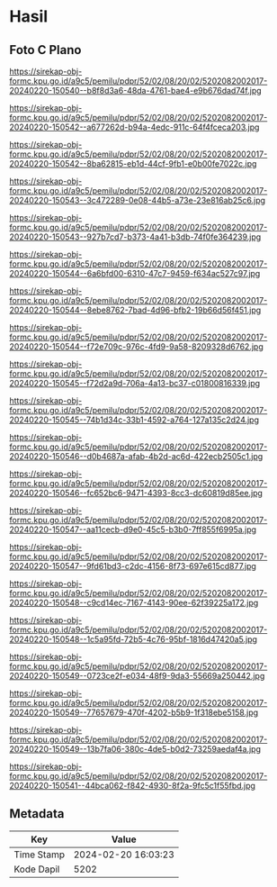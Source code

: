 # Hasil

## Foto C Plano

https://sirekap-obj-formc.kpu.go.id/a9c5/pemilu/pdpr/52/02/08/20/02/5202082002017-20240220-150540--b8f8d3a6-48da-4761-bae4-e9b676dad74f.jpg

https://sirekap-obj-formc.kpu.go.id/a9c5/pemilu/pdpr/52/02/08/20/02/5202082002017-20240220-150542--a677262d-b94a-4edc-911c-64f4fceca203.jpg

https://sirekap-obj-formc.kpu.go.id/a9c5/pemilu/pdpr/52/02/08/20/02/5202082002017-20240220-150542--8ba62815-eb1d-44cf-9fb1-e0b00fe7022c.jpg

https://sirekap-obj-formc.kpu.go.id/a9c5/pemilu/pdpr/52/02/08/20/02/5202082002017-20240220-150543--3c472289-0e08-44b5-a73e-23e816ab25c6.jpg

https://sirekap-obj-formc.kpu.go.id/a9c5/pemilu/pdpr/52/02/08/20/02/5202082002017-20240220-150543--927b7cd7-b373-4a41-b3db-74f0fe364239.jpg

https://sirekap-obj-formc.kpu.go.id/a9c5/pemilu/pdpr/52/02/08/20/02/5202082002017-20240220-150544--6a6bfd00-6310-47c7-9459-f634ac527c97.jpg

https://sirekap-obj-formc.kpu.go.id/a9c5/pemilu/pdpr/52/02/08/20/02/5202082002017-20240220-150544--8ebe8762-7bad-4d96-bfb2-19b66d56f451.jpg

https://sirekap-obj-formc.kpu.go.id/a9c5/pemilu/pdpr/52/02/08/20/02/5202082002017-20240220-150544--f72e709c-976c-4fd9-9a58-8209328d6762.jpg

https://sirekap-obj-formc.kpu.go.id/a9c5/pemilu/pdpr/52/02/08/20/02/5202082002017-20240220-150545--f72d2a9d-706a-4a13-bc37-c01800816339.jpg

https://sirekap-obj-formc.kpu.go.id/a9c5/pemilu/pdpr/52/02/08/20/02/5202082002017-20240220-150545--74b1d34c-33b1-4592-a764-127a135c2d24.jpg

https://sirekap-obj-formc.kpu.go.id/a9c5/pemilu/pdpr/52/02/08/20/02/5202082002017-20240220-150546--d0b4687a-afab-4b2d-ac6d-422ecb2505c1.jpg

https://sirekap-obj-formc.kpu.go.id/a9c5/pemilu/pdpr/52/02/08/20/02/5202082002017-20240220-150546--fc652bc6-9471-4393-8cc3-dc60819d85ee.jpg

https://sirekap-obj-formc.kpu.go.id/a9c5/pemilu/pdpr/52/02/08/20/02/5202082002017-20240220-150547--aa11cecb-d9e0-45c5-b3b0-7ff855f6995a.jpg

https://sirekap-obj-formc.kpu.go.id/a9c5/pemilu/pdpr/52/02/08/20/02/5202082002017-20240220-150547--9fd61bd3-c2dc-4156-8f73-697e615cd877.jpg

https://sirekap-obj-formc.kpu.go.id/a9c5/pemilu/pdpr/52/02/08/20/02/5202082002017-20240220-150548--c9cd14ec-7167-4143-90ee-62f39225a172.jpg

https://sirekap-obj-formc.kpu.go.id/a9c5/pemilu/pdpr/52/02/08/20/02/5202082002017-20240220-150548--1c5a95fd-72b5-4c76-95bf-1816d47420a5.jpg

https://sirekap-obj-formc.kpu.go.id/a9c5/pemilu/pdpr/52/02/08/20/02/5202082002017-20240220-150549--0723ce2f-e034-48f9-9da3-55669a250442.jpg

https://sirekap-obj-formc.kpu.go.id/a9c5/pemilu/pdpr/52/02/08/20/02/5202082002017-20240220-150549--77657679-470f-4202-b5b9-1f318ebe5158.jpg

https://sirekap-obj-formc.kpu.go.id/a9c5/pemilu/pdpr/52/02/08/20/02/5202082002017-20240220-150549--13b7fa06-380c-4de5-b0d2-73259aedaf4a.jpg

https://sirekap-obj-formc.kpu.go.id/a9c5/pemilu/pdpr/52/02/08/20/02/5202082002017-20240220-150541--44bca062-f842-4930-8f2a-9fc5c1f55fbd.jpg


## Metadata

| Key        | Value               |
| ---------- | ------------------- |
| Time Stamp | 2024-02-20 16:03:23 |
| Kode Dapil | 5202                |



